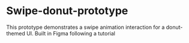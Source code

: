 # Swipe-donut-prototype
This prototype demonstrates a swipe animation interaction for a donut-themed UI. Built in Figma following a tutorial
